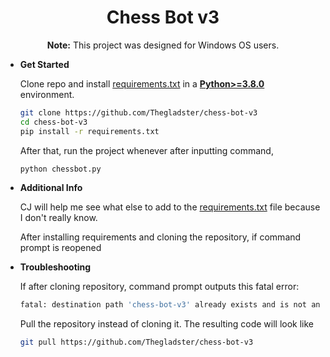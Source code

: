 <div align="center">
  <h1> Chess Bot v3 </h1>
  <p> <b>Note:</b> This project was designed for Windows OS users.</p>
<div align="left"> 
  <ul>
  <b><li>Get Started</li></b>

  Clone repo and install [requirements.txt](https://github.com/Thegladster/chess-bot-v3/blob/master/requirements.txt) in a [**Python>=3.8.0**](https://www.python.org/) environment.
  
  ```bash
  git clone https://github.com/Thegladster/chess-bot-v3
  cd chess-bot-v3
  pip install -r requirements.txt
  ```

  After that, run the project whenever after inputting command,

  ```bash
  python chessbot.py
  ```

<b><li>Additional Info</li></b>

CJ will help me see what else to add to the [requirements.txt](https://github.com/Thegladster/chess-bot-v3/blob/master/requirements.txt) file because I don't really know.

After installing requirements and cloning the repository, if command prompt is reopened

<b><li>Troubleshooting</li></b>

If after cloning repository, command prompt outputs this fatal error:

```bash
fatal: destination path 'chess-bot-v3' already exists and is not an empty directory.
```

Pull the repository instead of cloning it. The resulting code will look like

```bash
git pull https://github.com/Thegladster/chess-bot-v3
```

